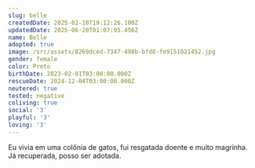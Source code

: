 ```yaml
---
slug: belle
createdDate: 2025-02-10T19:12:26.100Z
updatedDate: 2025-06-20T01:07:05.456Z
name: Belle
adopted: true
image: /src/assets/8269dced-7347-498b-bfd8-fe9151021452.jpg
gender: female
color: Preto
birthDate: 2023-02-01T03:00:00.000Z
rescueDate: 2024-12-04T03:00:00.000Z
neutered: true
tested: negative
coliving: true
social: '3'
playful: '3'
loving: '3'
---
```




Eu vivia em uma colônia de gatos, fui resgatada doente e muito magrinha. Já recuperada, posso ser adotada.
